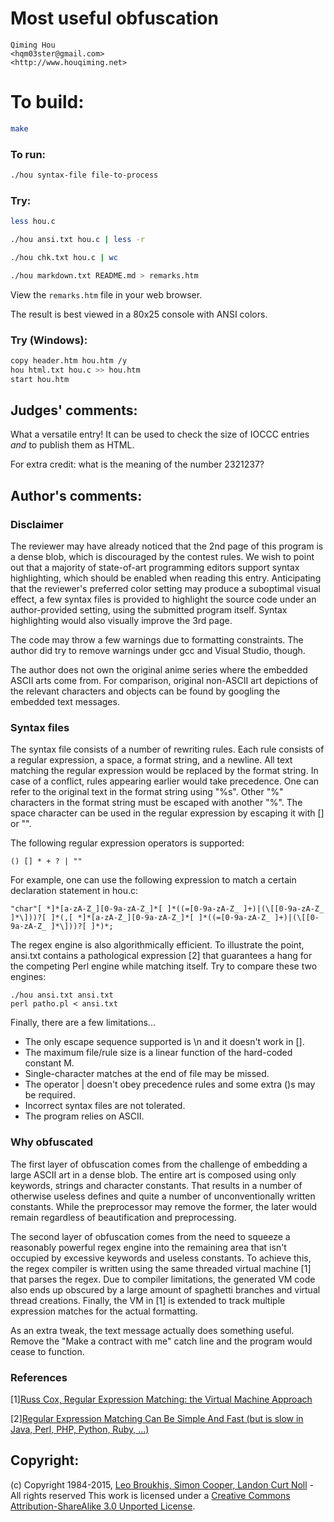 # Most useful obfuscation

    Qiming Hou  
    <hqm03ster@gmail.com>  
    <http://www.houqiming.net>  

# To build:

```sh
make
```

### To run:

```sh
./hou syntax-file file-to-process
```

### Try:

```sh
less hou.c

./hou ansi.txt hou.c | less -r

./hou chk.txt hou.c | wc

./hou markdown.txt README.md > remarks.htm
```

View the `remarks.htm` file in your web browser.

The result is best viewed in a 80x25 console with ANSI colors.

### Try (Windows):

```sh
copy header.htm hou.htm /y
hou html.txt hou.c >> hou.htm
start hou.htm
```

## Judges' comments:

What a versatile entry! It can be used to check the size of IOCCC entries *and* to publish them as HTML.

For extra credit: what is the meaning of the number 2321237?

## Author's comments:

### Disclaimer

The reviewer may have already noticed that the 2nd page of this program is a dense blob, which is discouraged by the contest rules. We wish to point out that a majority of state-of-art programming editors support syntax highlighting, which should be enabled when reading this entry. Anticipating that the reviewer's preferred color setting may produce a suboptimal visual effect, a few syntax files is provided to highlight the source code under an author-provided setting, using the submitted program itself. Syntax highlighting would also visually improve the 3rd page.

The code may throw a few warnings due to formatting constraints. The author did try to remove warnings under gcc and Visual Studio, though.

The author does not own the original anime series where the embedded ASCII arts come from. For comparison, original non-ASCII art depictions of the relevant characters and objects can be found by googling the embedded text messages.

### Syntax files

The syntax file consists of a number of rewriting rules. Each rule consists of a regular expression, a space, a format string, and a newline. All text matching the regular expression would be replaced by the format string. In case of a conflict, rules appearing earlier would take precedence. One can refer to the original text in the format string using "%s". Other "%" characters in the format string must be escaped with another "%". The space character can be used in the regular expression by escaping it with [] or "". 

The following regular expression operators is supported:

    () [] * + ? | ""

For example, one can use the following expression to match a certain declaration statement in hou.c:

    "char"[ *]*[a-zA-Z_][0-9a-zA-Z_]*[ ]*((=[0-9a-zA-Z_ ]+)|(\[[0-9a-zA-Z_ ]*\]))?[ ]*(,[ *]*[a-zA-Z_][0-9a-zA-Z_]*[ ]*((=[0-9a-zA-Z_ ]+)|(\[[0-9a-zA-Z_ ]*\]))?[ ]*)*;

The regex engine is also algorithmically efficient. To illustrate the point, ansi.txt contains a pathological expression [2] that guarantees a hang for the competing Perl engine while matching itself. Try to compare these two engines:

    ./hou ansi.txt ansi.txt
    perl patho.pl < ansi.txt

Finally, there are a few limitations...


- The only escape sequence supported is \n and it doesn't work in [].
- The maximum file/rule size is a linear function of the hard-coded constant M.
- Single-character matches at the end of file may be missed.
- The operator | doesn't obey precedence rules and some extra ()s may be required.
- Incorrect syntax files are not tolerated.
- The program relies on ASCII.

### Why obfuscated

The first layer of obfuscation comes from the challenge of embedding a large ASCII art in a dense blob. The entire art is composed using only keywords, strings and character constants. That results in a number of otherwise useless defines and quite a number of unconventionally written constants. While the preprocessor may remove the former, the later would remain regardless of beautification and preprocessing.

The second layer of obfuscation comes from the need to squeeze a reasonably powerful regex engine into the remaining area that isn't occupied by excessive keywords and useless constants. To achieve this, the regex compiler is written using the same threaded virtual machine [1] that parses the regex. Due to compiler limitations, the generated VM code also ends up obscured by a large amount of spaghetti branches and virtual thread creations. Finally, the VM in [1] is extended to track multiple expression matches for the actual formatting.

As an extra tweak, the text message actually does something useful. Remove the "Make a contract with me" catch line and the program would cease to function.

### References

[1][Russ Cox, Regular Expression Matching: the Virtual Machine Approach](http://swtch.com/~rsc/regexp/regexp2.html)

[2][Regular Expression Matching Can Be Simple And Fast (but is slow in Java, Perl, PHP, Python, Ruby, ...)](http://swtch.com/~rsc/regexp/regexp1.html)

## Copyright:

(c) Copyright 1984-2015, [Leo Broukhis, Simon Cooper, Landon Curt Noll][judges] - All rights reserved
This work is licensed under a [Creative Commons Attribution-ShareAlike 3.0 Unported License][cc].

[judges]: http://www.ioccc.org/judges.html
[cc]: http://creativecommons.org/licenses/by-sa/3.0/

